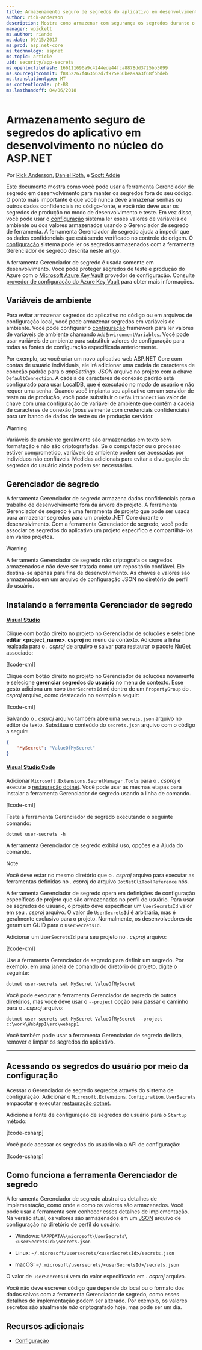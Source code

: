 ```yaml
---
title: Armazenamento seguro de segredos do aplicativo em desenvolvimento no núcleo do ASP.NET
author: rick-anderson
description: Mostra como armazenar com segurança os segredos durante o desenvolvimento
manager: wpickett
ms.author: riande
ms.date: 09/15/2017
ms.prod: asp.net-core
ms.technology: aspnet
ms.topic: article
uid: security/app-secrets
ms.openlocfilehash: 166111696a9c4244ede44fca8878dd3725bb3099
ms.sourcegitcommit: f8852267f463b62d7f975e56bea9aa3f68fbbdeb
ms.translationtype: MT
ms.contentlocale: pt-BR
ms.lasthandoff: 04/06/2018
---
```

# <a name="safe-storage-of-app-secrets-in-development-in-aspnet-core"></a>Armazenamento seguro de segredos do aplicativo em desenvolvimento no núcleo do ASP.NET

Por [Rick Anderson](https://twitter.com/RickAndMSFT), [Daniel Roth](https://github.com/danroth27), e [Scott Addie](https://scottaddie.com) 

Este documento mostra como você pode usar a ferramenta Gerenciador de segredo em desenvolvimento para manter os segredos fora do seu código. O ponto mais importante é que você nunca deve armazenar senhas ou outros dados confidenciais no código-fonte, e você não deve usar os segredos de produção no modo de desenvolvimento e teste. Em vez disso, você pode usar o [configuração](xref:fundamentals/configuration/index) sistema ler esses valores de variáveis de ambiente ou dos valores armazenados usando o Gerenciador de segredo de ferramenta. A ferramenta Gerenciador de segredo ajuda a impedir que os dados confidenciais que está sendo verificado no controle de origem. O [configuração](xref:fundamentals/configuration/index) sistema pode ler os segredos armazenados com a ferramenta Gerenciador de segredo descrita neste artigo.

A ferramenta Gerenciador de segredo é usada somente em desenvolvimento. Você pode proteger segredos de teste e produção do Azure com o [Microsoft Azure Key Vault](https://azure.microsoft.com/services/key-vault/) provedor de configuração. Consulte [provedor de configuração do Azure Key Vault](https://docs.microsoft.com/aspnet/core/security/key-vault-configuration) para obter mais informações.

## <a name="environment-variables"></a>Variáveis de ambiente

Para evitar armazenar segredos do aplicativo no código ou em arquivos de configuração local, você pode armazenar segredos em variáveis de ambiente. Você pode configurar o [configuração](xref:fundamentals/configuration/index) framework para ler valores de variáveis de ambiente chamando `AddEnvironmentVariables`. Você pode usar variáveis de ambiente para substituir valores de configuração para todas as fontes de configuração especificada anteriormente.

Por exemplo, se você criar um novo aplicativo web ASP.NET Core com contas de usuário individuais, ele irá adicionar uma cadeia de caracteres de conexão padrão para o *appSettings. JSON* arquivo no projeto com a chave `DefaultConnection`. A cadeia de caracteres de conexão padrão está configurado para usar LocalDB, que é executado no modo de usuário e não requer uma senha. Quando você implanta seu aplicativo em um servidor de teste ou de produção, você pode substituir o `DefaultConnection` valor de chave com uma configuração de variável de ambiente que contém a cadeia de caracteres de conexão (possivelmente com credenciais confidenciais) para um banco de dados de teste ou de produção servidor.

>[!WARNING]
> Variáveis de ambiente geralmente são armazenadas em texto sem formatação e não são criptografadas. Se o computador ou o processo estiver comprometido, variáveis de ambiente podem ser acessadas por indivíduos não confiáveis. Medidas adicionais para evitar a divulgação de segredos do usuário ainda podem ser necessárias.

## <a name="secret-manager"></a>Gerenciador de segredo

A ferramenta Gerenciador de segredo armazena dados confidenciais para o trabalho de desenvolvimento fora da árvore do projeto. A ferramenta Gerenciador de segredo é uma ferramenta de projeto que pode ser usada para armazenar segredos para um projeto .NET Core durante o desenvolvimento. Com a ferramenta Gerenciador de segredo, você pode associar os segredos do aplicativo um projeto específico e compartilhá-los em vários projetos.

>[!WARNING]
> A ferramenta Gerenciador de segredo não criptografa os segredos armazenados e não deve ser tratada como um repositório confiável. Ele destina-se apenas para fins de desenvolvimento. As chaves e valores são armazenados em um arquivo de configuração JSON no diretório de perfil do usuário.

## <a name="installing-the-secret-manager-tool"></a>Instalando a ferramenta Gerenciador de segredo

#### <a name="visual-studiotabvisual-studio"></a>[Visual Studio](#tab/visual-studio/)
Clique com botão direito no projeto no Gerenciador de soluções e selecione **editar \<project_name\>. csproj** no menu de contexto. Adicione a linha realçada para o *. csproj* de arquivo e salvar para restaurar o pacote NuGet associado:

[!code-xml[](app-secrets/sample/UserSecrets/UserSecrets-before.csproj?highlight=10)]

Clique com botão direito no projeto no Gerenciador de soluções novamente e selecione **gerenciar segredos do usuário** no menu de contexto. Esse gesto adiciona um novo `UserSecretsId` nó dentro de um `PropertyGroup` do *. csproj* arquivo, como destacado no exemplo a seguir:

[!code-xml[](app-secrets/sample/UserSecrets/UserSecrets-after.csproj?highlight=4)]

Salvando o *. csproj* arquivo também abre uma `secrets.json` arquivo no editor de texto. Substitua o conteúdo do `secrets.json` arquivo com o código a seguir:

```json
{
    "MySecret": "ValueOfMySecret"
}
```

#### <a name="visual-studio-codetabvisual-studio-code"></a>[Visual Studio Code](#tab/visual-studio-code/)
Adicionar `Microsoft.Extensions.SecretManager.Tools` para o *. csproj* e execute o [restauração dotnet](/dotnet/core/tools/dotnet-restore). Você pode usar as mesmas etapas para instalar a ferramenta Gerenciador de segredo usando a linha de comando.

[!code-xml[](app-secrets/sample/UserSecrets/UserSecrets-before.csproj?highlight=10)]

Teste a ferramenta Gerenciador de segredo executando o seguinte comando:

```console
dotnet user-secrets -h
```

A ferramenta Gerenciador de segredo exibirá uso, opções e a Ajuda do comando.

> [!NOTE]
> Você deve estar no mesmo diretório que o *. csproj* arquivo para executar as ferramentas definidas no *. csproj* do arquivo `DotNetCliToolReference` nós.

A ferramenta Gerenciador de segredo opera em definições de configuração específicas de projeto que são armazenadas no perfil do usuário. Para usar os segredos do usuário, o projeto deve especificar um `UserSecretsId` valor em seu *. csproj* arquivo. O valor de `UserSecretsId` é arbitrária, mas é geralmente exclusivo para o projeto. Normalmente, os desenvolvedores de geram um GUID para o `UserSecretsId`.

Adicionar um `UserSecretsId` para seu projeto no *. csproj* arquivo:

[!code-xml[](app-secrets/sample/UserSecrets/UserSecrets-after.csproj?highlight=4)]

Use a ferramenta Gerenciador de segredo para definir um segredo. Por exemplo, em uma janela de comando do diretório do projeto, digite o seguinte:

```console
dotnet user-secrets set MySecret ValueOfMySecret
```

Você pode executar a ferramenta Gerenciador de segredo de outros diretórios, mas você deve usar o `--project` opção para passar o caminho para o *. csproj* arquivo:

```console
dotnet user-secrets set MySecret ValueOfMySecret --project c:\work\WebApp1\src\webapp1
```

Você também pode usar a ferramenta Gerenciador de segredo de lista, remover e limpar os segredos do aplicativo.

* * *
## <a name="accessing-user-secrets-via-configuration"></a>Acessando os segredos do usuário por meio da configuração

Acessar o Gerenciador de segredo segredos através do sistema de configuração. Adicionar o `Microsoft.Extensions.Configuration.UserSecrets` empacotar e executar [restauração dotnet](/dotnet/core/tools/dotnet-restore).

Adicione a fonte de configuração de segredos do usuário para o `Startup` método:

[!code-csharp[](app-secrets/sample/UserSecrets/Startup.cs?highlight=16-19)]

Você pode acessar os segredos do usuário via a API de configuração:

[!code-csharp[](app-secrets/sample/UserSecrets/Startup.cs?highlight=26-29)]

## <a name="how-the-secret-manager-tool-works"></a>Como funciona a ferramenta Gerenciador de segredo

A ferramenta Gerenciador de segredo abstrai os detalhes de implementação, como onde e como os valores são armazenados. Você pode usar a ferramenta sem conhecer esses detalhes de implementação. Na versão atual, os valores são armazenados em um [JSON](http://json.org/) arquivo de configuração no diretório de perfil do usuário:

* Windows: `%APPDATA%\microsoft\UserSecrets\<userSecretsId>\secrets.json`

* Linux: `~/.microsoft/usersecrets/<userSecretsId>/secrets.json`

* macOS: `~/.microsoft/usersecrets/<userSecretsId>/secrets.json`

O valor de `userSecretsId` vem do valor especificado em *. csproj* arquivo.

Você não deve escrever código que depende do local ou o formato dos dados salvos com a ferramenta Gerenciador de segredo, como esses detalhes de implementação podem ser alterado. Por exemplo, os valores secretos são atualmente *não* criptografado hoje, mas pode ser um dia.

## <a name="additional-resources"></a>Recursos adicionais

* [Configuração](xref:fundamentals/configuration/index)
